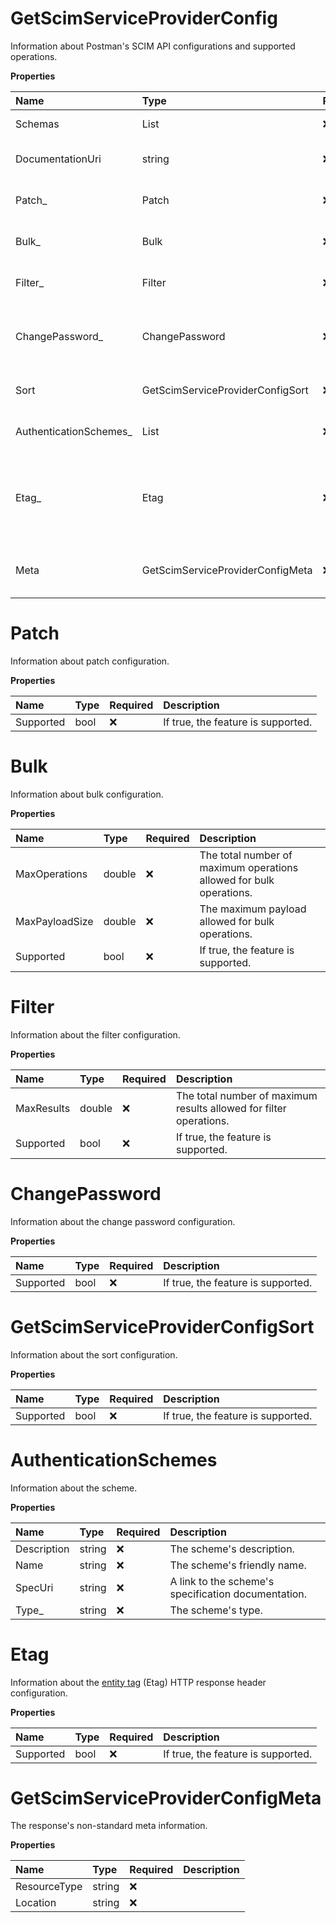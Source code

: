 # GetScimServiceProviderConfig

Information about Postman's SCIM API configurations and supported operations.

**Properties**

| Name                    | Type                             | Required | Description                                                                                                                                   |
| :---------------------- | :------------------------------- | :------- | :-------------------------------------------------------------------------------------------------------------------------------------------- |
| Schemas                 | List<string>                     | ❌       | The [SCIM schema URI](https://www.iana.org/assignments/scim/scim.xhtml).                                                                      |
| DocumentationUri        | string                           | ❌       | A link to the URI's documentation.                                                                                                            |
| Patch\_                 | Patch                            | ❌       | Information about patch configuration.                                                                                                        |
| Bulk\_                  | Bulk                             | ❌       | Information about bulk configuration.                                                                                                         |
| Filter\_                | Filter                           | ❌       | Information about the filter configuration.                                                                                                   |
| ChangePassword\_        | ChangePassword                   | ❌       | Information about the change password configuration.                                                                                          |
| Sort                    | GetScimServiceProviderConfigSort | ❌       | Information about the sort configuration.                                                                                                     |
| AuthenticationSchemes\_ | List<AuthenticationSchemes>      | ❌       | A list of authentication schemes.                                                                                                             |
| Etag\_                  | Etag                             | ❌       | Information about the [entity tag](https://developer.mozilla.org/en-US/docs/Web/HTTP/Headers/ETag) (Etag) HTTP response header configuration. |
| Meta                    | GetScimServiceProviderConfigMeta | ❌       | The response's non-standard meta information.                                                                                                 |

# Patch

Information about patch configuration.

**Properties**

| Name      | Type | Required | Description                        |
| :-------- | :--- | :------- | :--------------------------------- |
| Supported | bool | ❌       | If true, the feature is supported. |

# Bulk

Information about bulk configuration.

**Properties**

| Name           | Type   | Required | Description                                                         |
| :------------- | :----- | :------- | :------------------------------------------------------------------ |
| MaxOperations  | double | ❌       | The total number of maximum operations allowed for bulk operations. |
| MaxPayloadSize | double | ❌       | The maximum payload allowed for bulk operations.                    |
| Supported      | bool   | ❌       | If true, the feature is supported.                                  |

# Filter

Information about the filter configuration.

**Properties**

| Name       | Type   | Required | Description                                                        |
| :--------- | :----- | :------- | :----------------------------------------------------------------- |
| MaxResults | double | ❌       | The total number of maximum results allowed for filter operations. |
| Supported  | bool   | ❌       | If true, the feature is supported.                                 |

# ChangePassword

Information about the change password configuration.

**Properties**

| Name      | Type | Required | Description                        |
| :-------- | :--- | :------- | :--------------------------------- |
| Supported | bool | ❌       | If true, the feature is supported. |

# GetScimServiceProviderConfigSort

Information about the sort configuration.

**Properties**

| Name      | Type | Required | Description                        |
| :-------- | :--- | :------- | :--------------------------------- |
| Supported | bool | ❌       | If true, the feature is supported. |

# AuthenticationSchemes

Information about the scheme.

**Properties**

| Name        | Type   | Required | Description                                         |
| :---------- | :----- | :------- | :-------------------------------------------------- |
| Description | string | ❌       | The scheme's description.                           |
| Name        | string | ❌       | The scheme's friendly name.                         |
| SpecUri     | string | ❌       | A link to the scheme's specification documentation. |
| Type\_      | string | ❌       | The scheme's type.                                  |

# Etag

Information about the [entity tag](https://developer.mozilla.org/en-US/docs/Web/HTTP/Headers/ETag) (Etag) HTTP response header configuration.

**Properties**

| Name      | Type | Required | Description                        |
| :-------- | :--- | :------- | :--------------------------------- |
| Supported | bool | ❌       | If true, the feature is supported. |

# GetScimServiceProviderConfigMeta

The response's non-standard meta information.

**Properties**

| Name         | Type   | Required | Description |
| :----------- | :----- | :------- | :---------- |
| ResourceType | string | ❌       |             |
| Location     | string | ❌       |             |

<!-- This file was generated by liblab | https://liblab.com/ -->
